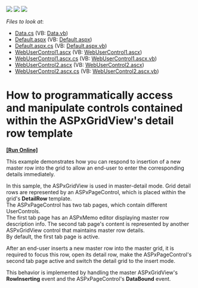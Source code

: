 <!-- default badges list -->
![](https://img.shields.io/endpoint?url=https://codecentral.devexpress.com/api/v1/VersionRange/128542101/13.1.4%2B)
[![](https://img.shields.io/badge/Open_in_DevExpress_Support_Center-FF7200?style=flat-square&logo=DevExpress&logoColor=white)](https://supportcenter.devexpress.com/ticket/details/E1392)
[![](https://img.shields.io/badge/📖_How_to_use_DevExpress_Examples-e9f6fc?style=flat-square)](https://docs.devexpress.com/GeneralInformation/403183)
<!-- default badges end -->
<!-- default file list -->
*Files to look at*:

* [Data.cs](./CS/WebSite/App_Code/Data.cs) (VB: [Data.vb](./VB/WebSite/App_Code/Data.vb))
* [Default.aspx](./CS/WebSite/Default.aspx) (VB: [Default.aspx](./VB/WebSite/Default.aspx))
* [Default.aspx.cs](./CS/WebSite/Default.aspx.cs) (VB: [Default.aspx.vb](./VB/WebSite/Default.aspx.vb))
* [WebUserControl1.ascx](./CS/WebSite/WebUserControl1.ascx) (VB: [WebUserControl1.ascx](./VB/WebSite/WebUserControl1.ascx))
* [WebUserControl1.ascx.cs](./CS/WebSite/WebUserControl1.ascx.cs) (VB: [WebUserControl1.ascx.vb](./VB/WebSite/WebUserControl1.ascx.vb))
* [WebUserControl2.ascx](./CS/WebSite/WebUserControl2.ascx) (VB: [WebUserControl2.ascx](./VB/WebSite/WebUserControl2.ascx))
* [WebUserControl2.ascx.cs](./CS/WebSite/WebUserControl2.ascx.cs) (VB: [WebUserControl2.ascx.vb](./VB/WebSite/WebUserControl2.ascx.vb))
<!-- default file list end -->
# How to programmatically access and manipulate controls contained within the ASPxGridView's detail row template
<!-- run online -->
**[[Run Online]](https://codecentral.devexpress.com/e1392/)**
<!-- run online end -->


<p>This example demonstrates how you can respond to insertion of a new master row into the grid to allow an end-user to enter the corresponding details immediately.</p><p>In this sample, the ASPxGridView is used in master-detail mode. Grid detail rows are represented by an  ASPxPageControl, which is placed within the grid's <strong>DetailRow</strong> template. <br />
The ASPxPageControl has two tab pages, which contain different UserControls. <br />
The first tab page has an ASPxMemo editor displaying master row description info. The second tab page's content is represented by another ASPxGridView control that maintains master row details.<br />
By default, the first tab page is active.</p><p>After an end-user inserts a new master row into the master grid, it is required to focus this row, open its detail row, make the ASPxPageControl's second tab page active and switch the detail grid to the insert mode.</p><p>This behavior is implemented by handling the master ASPxGridView's <strong>RowInserting</strong> event and the ASPxPageControl's <strong>DataBound</strong> event.</p>

<br/>


